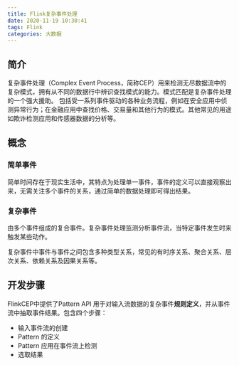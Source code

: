 ```yaml
---
title: Flink复杂事件处理
date: 2020-11-19 10:30:41
tags: Flink
categories: 大数据
---
```


## 简介

复杂事件处理（Complex Event Process，简称CEP）用来检测无尽数据流中的复杂模式，拥有从不同的数据行中辨识查找模式的能力。模式匹配是复杂事件处理的一个强大援助。 包括受一系列事件驱动的各种业务流程，例如在安全应用中侦测异常行为；在金融应用中查找价格、交易量和其他行为的模式。其他常见的用途如欺诈检测应用和传感器数据的分析等。

## 概念

### 简单事件

简单时间存在于现实生活中，其特点为处理单一事件，事件的定义可以直接观察出来，无需关注多个事件的关系，通过简单的数据处理即可得出结果。

### 复杂事件

由多个事件组成的复合事件。复杂事件处理监测分析事件流，当特定事件发生时来触发某些动作。

复杂事件中事件与事件之间包含多种类型关系，常见的有时序关系、聚合关系、层次关系、依赖关系及因果关系等。

## 开发步骤

FlinkCEP中提供了Pattern API 用于对输入流数据的复杂事件**规则定义**，并从事件流中抽取事件结果。包含四个步骤：

- 输入事件流的创建
- Pattern 的定义
- Pattern 应用在事件流上检测
- 选取结果


